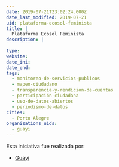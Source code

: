 ```yaml
---
date: 2019-07-21T23:02:24.000Z
date_last_modified: 2019-07-21
uid: plataforma-ecosol-feminista
title: |
  Plataforma Ecosol Feminista
description: |
  
type: 
website: 
date_ini: 
date_end: 
tags:
  - monitoreo-de-servicios-publicos
  - mapeo-ciudadano
  - transparencia-y-rendicion-de-cuentas
  - participación-ciudadana
  - uso-de-datos-abiertos
  - periodismo-de-datos
cities: 
  - Porto Alegre
organizations_uids:
  - guayi
---
```


Esta iniciativa fue realizada por:

- [Guayí](/organizaciones/guayi)
